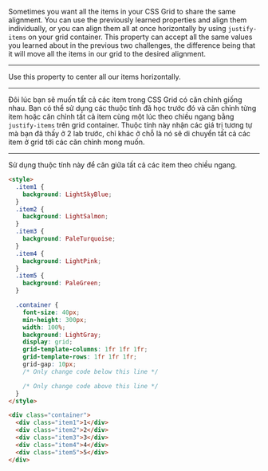 Sometimes you want all the items in your CSS Grid to share the same alignment. You can use the previously learned properties and align them individually, or you can align them all at once horizontally by using `justify-items` on your grid container. This property can accept all the same values you learned about in the previous two challenges, the difference being that it will move all the items in our grid to the desired alignment.

---

Use this property to center all our items horizontally.

---

Đôi lúc bạn sẽ muốn tất cả các item trong CSS Grid có căn chỉnh giống nhau. Bạn có thể sử dụng các thuộc tính đã học trước đó và căn chỉnh từng item hoặc căn chỉnh tất cả item cùng một lúc theo chiều ngang bằng `justify-items` trên grid container. Thuộc tính này nhận các giá trị tương tự mà bạn đã thấy ở 2 lab trước, chỉ khác ở chỗ là nó sẽ di chuyển tất cả các item ở grid tới các căn chỉnh mong muốn.

---

Sử dụng thuộc tính này để căn giữa tất cả các item theo chiều ngang.

```html
<style>
  .item1 {
    background: LightSkyBlue;
  }
  .item2 {
    background: LightSalmon;
  }
  .item3 {
    background: PaleTurquoise;
  }
  .item4 {
    background: LightPink;
  }
  .item5 {
    background: PaleGreen;
  }

  .container {
    font-size: 40px;
    min-height: 300px;
    width: 100%;
    background: LightGray;
    display: grid;
    grid-template-columns: 1fr 1fr 1fr;
    grid-template-rows: 1fr 1fr 1fr;
    grid-gap: 10px;
    /* Only change code below this line */

    /* Only change code above this line */
  }
</style>

<div class="container">
  <div class="item1">1</div>
  <div class="item2">2</div>
  <div class="item3">3</div>
  <div class="item4">4</div>
  <div class="item5">5</div>
</div>
```
